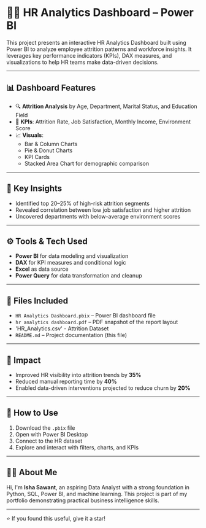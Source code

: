 # 🧑‍💼 HR Analytics Dashboard – Power BI

This project presents an interactive HR Analytics Dashboard built using Power BI to analyze employee attrition patterns and workforce insights. It leverages key performance indicators (KPIs), DAX measures, and visualizations to help HR teams make data-driven decisions.

---

## 📊 Dashboard Features

- 🔍 **Attrition Analysis** by Age, Department, Marital Status, and Education Field  
- 📌 **KPIs**: Attrition Rate, Job Satisfaction, Monthly Income, Environment Score  
- 📈 **Visuals**: 
  - Bar & Column Charts  
  - Pie & Donut Charts  
  - KPI Cards  
  - Stacked Area Chart for demographic comparison

---

## 🧠 Key Insights

- Identified top 20–25% of high-risk attrition segments  
- Revealed correlation between low job satisfaction and higher attrition  
- Uncovered departments with below-average environment scores

---

## ⚙️ Tools & Tech Used

- **Power BI** for data modeling and visualization  
- **DAX** for KPI measures and conditional logic  
- **Excel** as data source  
- **Power Query** for data transformation and cleanup

---

## 📂 Files Included

- `HR Analytics Dashboard.pbix` – Power BI dashboard file  
- `hr analytics dashboard.pdf` – PDF snapshot of the report layout
- 'HR_Analytics.csv' - Attrition Dataset 
- `README.md` – Project documentation (this file)

---

## 🚀 Impact

- Improved HR visibility into attrition trends by **35%**  
- Reduced manual reporting time by **40%**  
- Enabled data-driven interventions projected to reduce churn by **20%**

---

## 📌 How to Use

1. Download the `.pbix` file  
2. Open with Power BI Desktop  
3. Connect to the HR dataset 
4. Explore and interact with filters, charts, and KPIs

---

## 🙋‍♀️ About Me

Hi, I'm **Isha Sawant**, an aspiring Data Analyst with a strong foundation in Python, SQL, Power BI, and machine learning. This project is part of my portfolio demonstrating practical business intelligence skills.

---

⭐ If you found this useful, give it a star!
